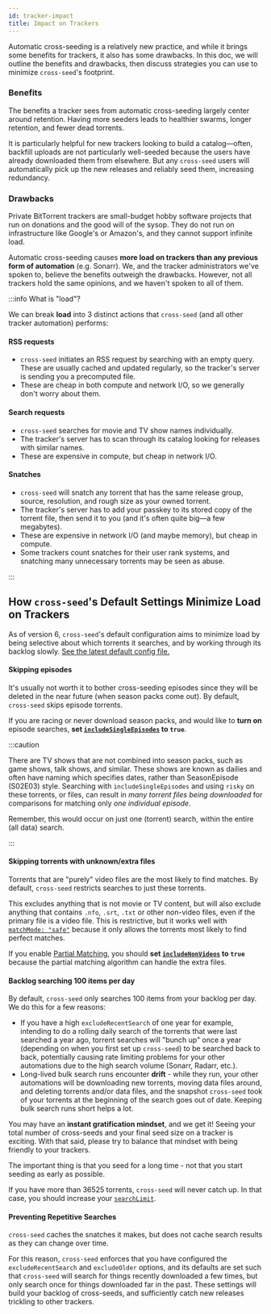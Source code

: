 ```yaml
---
id: tracker-impact
title: Impact on Trackers
---
```


Automatic cross-seeding is a relatively new practice, and while it brings some
benefits for trackers, it also has some drawbacks. In this doc, we will outline
the benefits and drawbacks, then discuss strategies you can use to minimize
`cross-seed`'s footprint.

### Benefits

The benefits a tracker sees from automatic cross-seeding largely center around
retention. Having more seeders leads to healthier swarms, longer retention, and
fewer dead torrents.

It is particularly helpful for new trackers looking to build a catalog—often,
backfill uploads are not particularly well-seeded because the users have already
downloaded them from elsewhere. But any `cross-seed` users will automatically
pick up the new releases and reliably seed them, increasing redundancy.

### Drawbacks

Private BitTorrent trackers are small-budget hobby software projects that run on
donations and the good will of the sysop. They do not run on infrastructure like
Google's or Amazon's, and they cannot support infinite load.

Automatic cross-seeding causes **more load on trackers than any previous form of
automation** (e.g. Sonarr). We, and the tracker administrators we've spoken to,
believe the benefits outweigh the drawbacks. However, not all trackers hold the
same opinions, and we haven't spoken to all of them.

:::info What is "load"?

We can break **load** into 3 distinct actions that `cross-seed` (and all other
tracker automation) performs:

#### RSS requests

-   `cross-seed` initiates an RSS request by searching with an empty query.
    These are usually cached and updated regularly, so the tracker's server is
    sending you a precomputed file.
-   These are cheap in both compute and network I/O, so we generally don't worry
    about them.

#### Search requests

-   `cross-seed` searches for movie and TV show names individually.
-   The tracker's server has to scan through its catalog looking for releases
    with similar names.
-   These are expensive in compute, but cheap in network I/O.

#### Snatches

-   `cross-seed` will snatch any torrent that has the same release group,
    source, resolution, and rough size as your owned torrent.
-   The tracker's server has to add your passkey to its stored copy of the
    torrent file, then send it to you (and it's often quite big—a few
    megabytes).
-   These are expensive in network I/O (and maybe memory), but cheap in compute.
-   Some trackers count snatches for their user rank systems, and snatching many
    unnecessary torrents may be seen as abuse.

:::

## How `cross-seed`'s Default Settings Minimize Load on Trackers

As of version 6, `cross-seed`'s default configuration aims to minimize load by
being selective about which torrents it searches, and by working through its
backlog slowly.
[See the latest default config file.](https://github.com/cross-seed/cross-seed/blob/master/src/config.template.cjs)

#### Skipping episodes

It's usually not worth it to bother cross-seeding episodes since they will be
deleted in the near future (when season packs come out). By default,
`cross-seed` skips episode torrents.

If you are racing or never download season packs, and would like to **turn on**
episode searches, **set
[`includeSingleEpisodes`](options.md#includesingleepisodes) to `true`**.

:::caution

There are TV shows that are not combined into season packs, such as game shows,
talk shows, and similar. These shows are known as dailies and often have naming
which specifies dates, rather than SeasonEpisode (S02E03) style. Searching with
`includeSingleEpisodes` and using `risky` on these torrents, or files, can
result in _many torrent files being downloaded_ for comparisons for matching
only _one individual episode_.

Remember, this would occur on just one (torrent) search, within the entire (all
data) search.

:::

#### Skipping torrents with unknown/extra files

Torrents that are "purely" video files are the most likely to find matches. By
default, `cross-seed` restricts searches to just these torrents.

This excludes anything that is not movie or TV content, but will also exclude
anything that contains `.nfo`, `.srt`, `.txt` or other non-video files, even if
the primary file is a video file. This is restrictive, but it works well with
[`matchMode: "safe"`](options.md#matchmode) because it only allows the torrents
most likely to find perfect matches.

If you enable [Partial Matching](../tutorials/partial-matching.md), you should
**set [`includeNonVideos`](options.md#includenonvideos) to `true`** because the
partial matching algorithm can handle the extra files.

#### Backlog searching 100 items per day

By default, `cross-seed` only searches 100 items from your backlog per day. We
do this for a few reasons:

-   If you have a high `excludeRecentSearch` of one year for example, intending
    to do a rolling daily search of the torrents that were last searched a year
    ago, torrent searches will "bunch up" once a year (depending on when you
    first set up `cross-seed`) to be searched back to back, potentially causing
    rate limiting problems for your other automations due to the high search
    volume (Sonarr, Radarr, etc.).
-   Long-lived bulk search runs encounter **drift** - while they run, your other
    automations will be downloading new torrents, moving data files around, and
    deleting torrents and/or data files, and the snapshot `cross-seed` took of
    your torrents at the beginning of the search goes out of date. Keeping bulk
    search runs short helps a lot.

You may have an **instant gratification mindset**, and we get it! Seeing your
total number of cross-seeds and your final seed size on a tracker is exciting.
With that said, please try to balance that mindset with being friendly to your
trackers.

The important thing is that you seed for a long time - not that you start
seeding as early as possible.

If you have more than 36525 torrents, `cross-seed` will never catch up. In that
case, you should increase your [`searchLimit`](options.md#searchlimit).

#### Preventing Repetitive Searches

`cross-seed` caches the snatches it makes, but does not cache search results as
they can change over time.

For this reason, `cross-seed` enforces that you have configured the
`excludeRecentSearch` and `excludeOlder` options, and its defaults are set such
that `cross-seed` will search for things recently downloaded a few times, but
only search once for things downloaded far in the past. These settings will
build your backlog of cross-seeds, and sufficiently catch new releases
trickling to other trackers.
